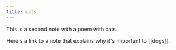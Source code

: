 ```yaml
---
title: cats
---
```


This is a second note with a poem with cats. 

Here's a link to a note that explains why it's important to [[dogs]].

